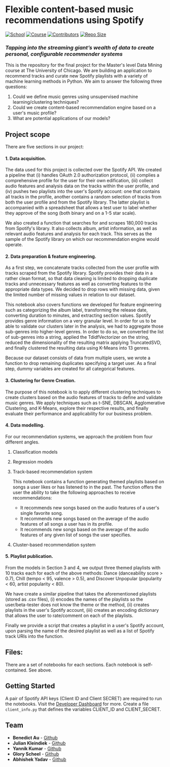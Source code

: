# Flexible content-based music recommendations using Spotify

[![School](https://img.shields.io/badge/UChicago-MSCA-red)]() [![Course](https://img.shields.io/badge/Course-DataMining-lightgray)]()  [![Contributors](https://img.shields.io/badge/Contributors-5-green)]() [![Repo Size](https://img.shields.io/github/commit-activity/y/benedictau1993/spotify_recommendation_engine.svg)]()

### *Tapping into the streaming giant’s wealth of data to create personal, configurable recommender systems*


This is the repository for the final project for the Master's level Data Mining course at The University of Chicago. We are building an application to recommend tracks and curate new Spotify playlists with a variety of machine learning methods in Python. We aim to answer the following three questions:

1. Could we define music genres using unsupervised machine learning/clustering techniques?
2. Could we create content-based recommendation engine based on a user's music profile?
3. What are potential applications of our models?

## Project scope

There are five sections in our project:

#### 1. **Data acquisition.**

 The data used for this project is collected over the Spotify API. We created a pipeline that (i) handles OAuth 2.0 authorization protocol, (ii) complies a comprehensive profile for the user for their own edification, (iii) collect audio features and analysis data on the tracks within the user profile, and (iv) pushes two playlists into the user's Spotify account: one that contains all tracks in the profile, another contains a random selection of tracks from both the user profile and from the Spotify library. The latter playlist is accompanied with a spreadsheet that allows a test user to label whether they approve of the song (both binary and on a 1-5 star scale).

 We also created a function that searches for and scrapes 180,000 tracks from Spotify's library. It also collects album, artist information, as well as relevant audio features and analysis for each track. This serves as the sample of the Spotify library on which our recommendation engine would operate.

#### 2. **Data preparation & feature engineering.**

As a first step, we concatenate tracks collected from the user profile with tracks scraped from the Spotify library. Spotify provides their data in a rather clean format, so that data cleaning is limited to dropping duplicate tracks and unnecessary features as well as converting features to the appropriate data types. We decided to drop rows with missing data, given the limited number of missing values in relation to our dataset.

This notebook also covers functions we developed for feature engineering such as categorizing the album label, transforming the release date, converting duration to minutes, and extracting section values. Spotify provides genre information on a very granular level. In order for us to be able to validate our clusters later in the analysis, we had to aggregate those sub-genres into higher-level genres. In order to do so, we converted the list of sub-genres into a string, applied the TdidfVectorizer on the string, reduced the dimensionality of the resulting matrix applying TruncatedSVD, and finally clustered the resulting data using K-Means into 13 genres.

Because our dataset consists of data from multiple users, we wrote a function to drop remaining duplicates specifying a target user. As a final step, dummy variables are created for all categorical features.

#### 3. **Clustering for Genre Creation.**

The purpose of this notebook is to apply different clustering techniques to create clusters based on the audio features of tracks to define and validate music genres. We apply techniques such as t-SNE, DBSCAN, Agglomerative Clustering, and K-Means, explore their respective results, and finally evaluate their performance and applicability for our business problem.

#### 4. **Data modelling.**

For our recommendation systems, we approach the problem from four different angles.
1. Classification models
2. Regression models
3. Track-based recommendation system

    This notebook contains a function generating themed playlists based on songs a user likes or has listened to in the past. The function offers the user the ability to take the following approaches to receive recommendations:
    -	It recommends new songs based on the audio features of a user's single favorite song.
    -	It recommends new songs based on the average of the audio features of all songs a user has in its profile.
    -	It recommends new songs based on the average of the audio features of any given list of songs the user specifies.

4. Cluster-based recommendation system

#### 5. **Playlist publication.**

From the models in Section 3 and 4, we output three themed playlists with 10 tracks each for each of the above methods: Dance (danceability score > 0.7), Chill (tempo < 95, valence > 0.5), and Discover Unpopular (popularity < 60, artist popularity < 80).

We have create a similar pipeline that takes the aforementioned playlists (stored as .csv files), (i) encodes the names of the playlists so the user/beta-tester does not know the theme or the method, (ii) creates playlists in the user's Spotify account, (iii) creates an encoding dictionary that allows the user to rate/comment on each of the playlists.

Finally we provide a script that creates a playlist in a user's Spotify account, upon parsing the name of the desired playlist as well as a list of Spotify track URIs into the function.

## Files:

There are a set of notebooks for each sections. Each notebook is self-contained. See above.


## Getting Started

A pair of Spotify API keys (Client ID and Client SECRET) are required to run the notebooks. Visit the [Developer Dashboard](https://developer.spotify.com/dashboard/) for more. Create a file `client_info.py` that defines the variables CLIENT_ID and CLIENT_SECRET.

## Team
- **Benedict Au** - [Github](https://github.com/benedictau1993/)
- **Julian Kleindiek** - [Github](https://github.com/ju-kl)
- **Yannik Kumar** - [Github](https://github.com/yannikkumar)
- **Glory Scheel** - [Github](https://github.com/glorysch)
- **Abhishek Yadav** - [Github](https://github.com/to-abhi-yadav)
